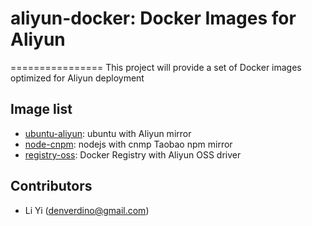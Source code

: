 # aliyun-docker: Docker Images for Aliyun
================
This project will provide a set of Docker images optimized for Aliyun deployment

Image list
-------------------
* [ubuntu-aliyun](ubuntu-aliyun/README.md): ubuntu with Aliyun mirror
* [node-cnpm](node-cnpm/README.md): nodejs with cnmp Taobao npm mirror
* [registry-oss](registry-oss/README.md): Docker Registry with Aliyun OSS driver

Contributors
-------------------
* Li Yi (denverdino@gmail.com)

